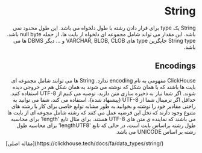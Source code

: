 <div dir="rtl" markdown="1">

# String

String یک type برای قرار دادن رشته با طول دلخواه می باشد. این طول محدود نمی باشد. این مقدار می تواند شامل مجموعه ای دلخواه از بایت ها، از جمله null byte باشد. String type جایگزین type های VARCHAR, BLOB, CLOB و ... دیگر DBMS ها می باشد.

## Encodings

ClickHouse مفهومی به نام encoding ندارد. String ها می توانند شامل مجموعه ای بایت ها باشند که با همان شکل که نوشته می شوند به همان شکل هم در خروجی دیده شوند. اگر شما نیاز به ذخیره سازی متن دارید، توصیه می کنیم از UTF-8 استفاده کنید. حداقل اگر ترمینال شما از UTF-8 (پیشنهاد شده)، استفاده می کند، شما می توانید به راحتی مقادیر خود را نوشته و بخوانید.به طور مشابه توابع خاصی برای کار با رشته های متنوع وجود دارند که تخل این فرضیه عمل می کنند که رشته شامل مجوعه ای از بایت ها می باشند که نماینده ی متن های UTF-8 هستند. برای مثال تابع 'length' برای محاسبه طول رشته براساس بایت است، در حالی که تابع 'lengthUTF8' برای محاسبه طول رشته بر اساس UNICODE می باشد.

</div>
[مقاله اصلی](https://clickhouse.tech/docs/fa/data_types/string/) <!--hide-->
